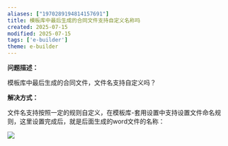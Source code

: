 ```yaml
---
aliases: ["1970289194814157691"]
title: 模板库中最后生成的合同文件支持自定义名称吗
created: 2025-07-15
modified: 2025-07-15
tags: ['e-builder']
theme: e-builder
---
```


**问题描述：**

模板库中最后生成的合同文件，文件名支持自定义吗？

**解决方式：**

文件名支持按照一定的规则自定义，在模板库-套用设置中支持设置文件命名规则，这里设置完成后，就是后面生成的word文件的名称：

![](1eeaf361397c370ea052ca6e4260cc49.jpg)